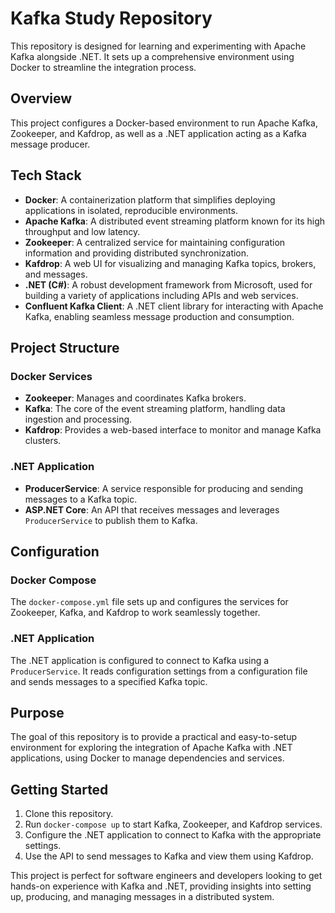 # Kafka Study Repository

This repository is designed for learning and experimenting with Apache Kafka alongside .NET. It sets up a comprehensive environment using Docker to streamline the integration process.

## Overview

This project configures a Docker-based environment to run Apache Kafka, Zookeeper, and Kafdrop, as well as a .NET application acting as a Kafka message producer.

## Tech Stack

- **Docker**: A containerization platform that simplifies deploying applications in isolated, reproducible environments.
- **Apache Kafka**: A distributed event streaming platform known for its high throughput and low latency.
- **Zookeeper**: A centralized service for maintaining configuration information and providing distributed synchronization.
- **Kafdrop**: A web UI for visualizing and managing Kafka topics, brokers, and messages.
- **.NET (C#)**: A robust development framework from Microsoft, used for building a variety of applications including APIs and web services.
- **Confluent Kafka Client**: A .NET client library for interacting with Apache Kafka, enabling seamless message production and consumption.

## Project Structure

### Docker Services

- **Zookeeper**: Manages and coordinates Kafka brokers.
- **Kafka**: The core of the event streaming platform, handling data ingestion and processing.
- **Kafdrop**: Provides a web-based interface to monitor and manage Kafka clusters.

### .NET Application

- **ProducerService**: A service responsible for producing and sending messages to a Kafka topic.
- **ASP.NET Core**: An API that receives messages and leverages `ProducerService` to publish them to Kafka.

## Configuration

### Docker Compose

The `docker-compose.yml` file sets up and configures the services for Zookeeper, Kafka, and Kafdrop to work seamlessly together.

### .NET Application

The .NET application is configured to connect to Kafka using a `ProducerService`. It reads configuration settings from a configuration file and sends messages to a specified Kafka topic.

## Purpose

The goal of this repository is to provide a practical and easy-to-setup environment for exploring the integration of Apache Kafka with .NET applications, using Docker to manage dependencies and services.

## Getting Started

1. Clone this repository.
2. Run `docker-compose up` to start Kafka, Zookeeper, and Kafdrop services.
3. Configure the .NET application to connect to Kafka with the appropriate settings.
4. Use the API to send messages to Kafka and view them using Kafdrop.

This project is perfect for software engineers and developers looking to get hands-on experience with Kafka and .NET, providing insights into setting up, producing, and managing messages in a distributed system.
